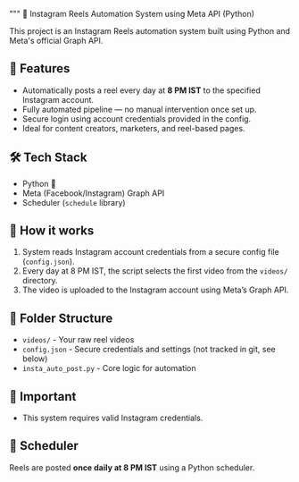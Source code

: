 """
📸 Instagram Reels Automation System using Meta API (Python)

This project is an Instagram Reels automation system built using Python and Meta's official Graph API.

## 🚀 Features
- Automatically posts a reel every day at **8 PM IST** to the specified Instagram account.
- Fully automated pipeline — no manual intervention once set up.
- Secure login using account credentials provided in the config.
- Ideal for content creators, marketers, and reel-based pages.

## 🛠️ Tech Stack
- Python 🐍  
- Meta (Facebook/Instagram) Graph API  
- Scheduler (`schedule` library)

## 🔧 How it works
1. System reads Instagram account credentials from a secure config file (`config.json`).
2. Every day at 8 PM IST, the script selects the first video from the `videos/` directory.
3. The video is uploaded to the Instagram account using Meta’s Graph API.


## 📂 Folder Structure
- `videos/` - Your raw reel videos  
- `config.json` - Secure credentials and settings (not tracked in git, see below)  
- `insta_auto_post.py` - Core logic for automation  

## 🔐 Important
- This system requires valid Instagram credentials.

## 📅 Scheduler
Reels are posted **once daily at 8 PM IST** using a Python scheduler.

